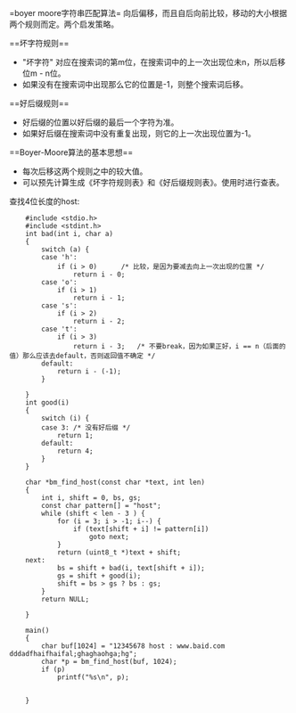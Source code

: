 =boyer moore字符串匹配算法=
向后偏移，而且自后向前比较，移动的大小根据两个规则而定。两个启发策略。

==坏字符规则==
* "坏字符" 对应在搜索词的第m位，在搜索词中的上一次出现位未n，所以后移位m - n位。
* 如果没有在搜索词中出现那么它的位置是-1，则整个搜索词后移。

==好后缀规则==
* 好后缀的位置以好后缀的最后一个字符为准。
* 如果好后缀在搜索词中没有重复出现，则它的上一次出现位置为-1。

==Boyer-Moore算法的基本思想==
* 每次后移这两个规则之中的较大值。
* 可以预先计算生成《坏字符规则表》和《好后缀规则表》。使用时进行查表。

查找4位长度的host:
```code 
    #include <stdio.h>
    #include <stdint.h>
    int bad(int i, char a)
    {
    	switch (a) {
    	case 'h':
    		if (i > 0) 		/* 比较，是因为要减去向上一次出现的位置 */
    			return i - 0;
    	case 'o':
    		if (i > 1)
    			return i - 1;
    	case 's':
    		if (i > 2)
    			return i - 2;
    	case 't':
    		if (i > 3)
    			return i - 3;	/* 不要break，因为如果正好，i == n（后面的值）那么应该去default，否则返回值不确定 */
    	default:
    		return i - (-1);
    	}
    
    }
    int good(i)
    {
    	switch (i) {
    	case 3:	/* 没有好后缀 */
    		return 1;
    	default:
    		return 4;
    	}
    }
    	
    char *bm_find_host(const char *text, int len)
    {
    	int i, shift = 0, bs, gs;
    	const char pattern[] = "host";
    	while (shift < len - 3 ) {
    		for (i = 3; i > -1; i--) {
    			if (text[shift + i] != pattern[i])
    				goto next;
    		}
    		return (uint8_t *)text + shift;
    next:
    		bs = shift + bad(i, text[shift + i]);
    		gs = shift + good(i);
    		shift = bs > gs ? bs : gs;
    	}
    	return NULL;
    
    }
    
    main()
    {
    	char buf[1024] = "12345678 host : www.baid.com dddadfhaifhaifal;ghaghaohga;hg";
    	char *p = bm_find_host(buf, 1024);
    	if (p)
    		printf("%s\n", p);
    
    
    }
```
